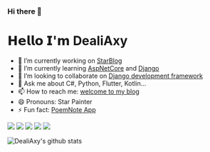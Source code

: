### Hi there 👋

<!--
**Deali-Axy/Deali-Axy** is a ✨ _special_ ✨ repository because its `README.md` (this file) appears on your GitHub profile.

Here are some ideas to get you started:

- 🔭 I’m currently working on ...
- 🌱 I’m currently learning ...
- 👯 I’m looking to collaborate on ...
- 🤔 I’m looking for help with ...
- 💬 Ask me about ...
- 📫 How to reach me: ...
- 😄 Pronouns: ...
- ⚡ Fun fact: ...
-->


# 𝗛𝗲𝗹𝗹𝗼 𝗜'𝗺 DealiAxy

- 🔭 I’m currently working on [StarBlog](https://github.com/Deali-Axy/StarBlog)
- 🌱 I’m currently learning [AspNetCore](https://github.com/Deali-Axy/AspNetCore-Learning-WebApi) and [Django](https://github.com/Deali-Axy/DjangoStarter)
- 👯 I’m looking to collaborate on [Django development framework](https://github.com/Deali-Axy/DjangoStarter)
- 💬 Ask me about C#, Python, Flutter, Kotlin...
- 📫 How to reach me: [welcome to my blog](http://blog.deali.cn)
- 😄 Pronouns: Star Painter
- ⚡ Fun fact: [PoemNote App](https://github.com/Deali-Axy/PoemNote)

[![](https://img.shields.io/badge/StarBlog博客-曦远-blug)](http://blog.deali.cn)
[![](https://img.shields.io/badge/微信公众号-程序设计实验室-brightgreen.svg)](https://github.com/Deali-Axy/deali-axy.github.io/blob/master/index.assets/qrcode_for_gh_fb62c9c48c90_860.jpg)
[![](https://img.shields.io/badge/Blog-blog.deali.cn-brightgreen.svg)](https://blog.deali.cn)
[![](https://img.shields.io/badge/知乎专栏-程序设计实验室-blug)](https://www.zhihu.com/column/deali)
[![](https://img.shields.io/badge/博客园-曦远-blug)](https://www.cnblogs.com/deali/)


![DealiAxy's github stats](https://github-readme-stats.vercel.app/api?username=Deali-Axy&show_icons=true&title_color=fff&icon_color=79ff97&text_color=9f9f9f&bg_color=151515)
